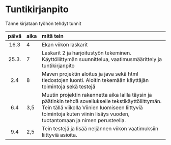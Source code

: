 # Tuntikirjanpito

Tänne kirjataan työhön tehdyt tunnit

| päivä | aika | mitä tein  |
| :----:|:-----| :-----|
| 16.3  | 4    | Ekan viikon laskarit |
| 25.3. | 7    | Laskarit 2 ja harjoitustyön tekeminen. Käyttöliittymän suunnittelua, vaatimusmäärittely ja tuntikirjanpito |
| 2.4   | 8    | Maven projektin aloitus ja java sekä html tiedostojen luonti. Aloitin tekemään käyttäjän toimintoja sekä     testejä|
| 6.4   | 3,5  | Muutin projektin rakennetta aika lailla täysin ja päätinkin tehdä sovellukselle tekstikäyttöliittymän. Tein tällä viikolla Viinien luomiseen liittyviä toimintoja kuten viinin lisäys vuoden, tuotantomaan ja nimen perusteella. 
| 9.4   | 2,5  | Tein testejä ja lisää neljännen viikon vaatimuksiin liittyviä asioita. 
